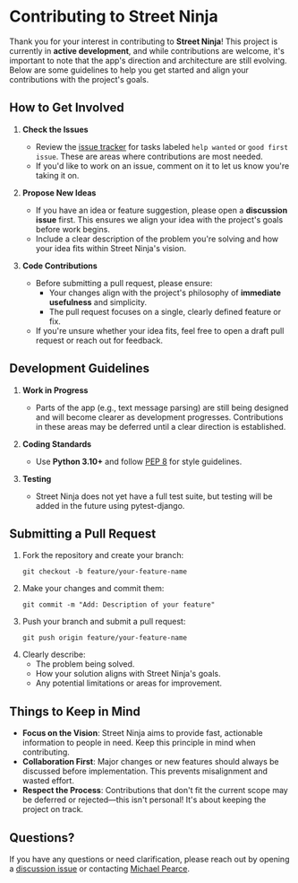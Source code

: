 # Contributing to Street Ninja

Thank you for your interest in contributing to **Street Ninja**! This project is currently in **active development**, and while contributions are welcome, it's important to note that the app's direction and architecture are still evolving. Below are some guidelines to help you get started and align your contributions with the project's goals.


## How to Get Involved

1. **Check the Issues**  
   - Review the [issue tracker](https://github.com/FirstFlush/street_ninja/issues) for tasks labeled `help wanted` or `good first issue`. These are areas where contributions are most needed.
   - If you'd like to work on an issue, comment on it to let us know you're taking it on.

2. **Propose New Ideas**  
   - If you have an idea or feature suggestion, please open a **discussion issue** first. This ensures we align your idea with the project's goals before work begins.
   - Include a clear description of the problem you're solving and how your idea fits within Street Ninja's vision.

3. **Code Contributions**  
   - Before submitting a pull request, please ensure:
     - Your changes align with the project's philosophy of **immediate usefulness** and simplicity.
     - The pull request focuses on a single, clearly defined feature or fix.
   - If you're unsure whether your idea fits, feel free to open a draft pull request or reach out for feedback.


## Development Guidelines

1. **Work in Progress**  
   - Parts of the app (e.g., text message parsing) are still being designed and will become clearer as development progresses. Contributions in these areas may be deferred until a clear direction is established.

2. **Coding Standards**  
   - Use **Python 3.10+** and follow [PEP 8](https://peps.python.org/pep-0008/) for style guidelines.

3. **Testing**  
   - Street Ninja does not yet have a full test suite, but testing will be added in the future using pytest-django.


## Submitting a Pull Request

1. Fork the repository and create your branch:
   ```
   git checkout -b feature/your-feature-name
   ```
2. Make your changes and commit them:
   ```
   git commit -m "Add: Description of your feature"
   ```
3. Push your branch and submit a pull request:
   ```
   git push origin feature/your-feature-name
   ```
4. Clearly describe:
   - The problem being solved.
   - How your solution aligns with Street Ninja's goals.
   - Any potential limitations or areas for improvement.


## Things to Keep in Mind

- **Focus on the Vision**: Street Ninja aims to provide fast, actionable information to people in need. Keep this principle in mind when contributing.
- **Collaboration First**: Major changes or new features should always be discussed before implementation. This prevents misalignment and wasted effort.
- **Respect the Process**: Contributions that don't fit the current scope may be deferred or rejected—this isn't personal! It's about keeping the project on track.


## Questions?

If you have any questions or need clarification, please reach out by opening a [discussion issue](https://github.com/FirstFlush/street_ninja/discussions) or contacting [Michael Pearce](mailto:firstflush@protonmail.com).

